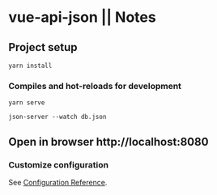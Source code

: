 # vue-api-json || Notes

## Project setup
```
yarn install
```

### Compiles and hot-reloads for development
```
yarn serve

json-server --watch db.json
```

## Open in browser http://localhost:8080


### Customize configuration
See [Configuration Reference](https://cli.vuejs.org/config/).
